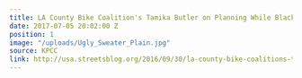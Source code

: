 ```yaml
---
title: LA County Bike Coalition's Tamika Butler on Planning While Black
date: 2017-07-05 20:02:00 Z
position: 1
image: "/uploads/Ugly_Sweater_Plain.jpg"
source: KPCC
link: http://usa.streetsblog.org/2016/09/30/la-county-bike-coalitions-tamika-butler-on-planning-while-black/
---
```


